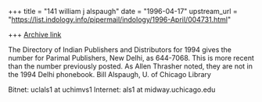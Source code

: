+++
title = "141 william j alspaugh"
date = "1996-04-17"
upstream_url = "https://list.indology.info/pipermail/indology/1996-April/004731.html"

+++
[Archive link](https://list.indology.info/pipermail/indology/1996-April/004731.html)

The Directory of Indian Publishers and Distributors for 1994 gives the number
for Parimal Publishers, New Delhi, as 644-7068.  This is more recent than the
number previously posted.  As Allen Thrasher noted, they are not in the 1994
Delhi phonebook.  Bill Alspaugh, U. of Chicago Library

Bitnet:                   uclals1 at uchimvs1
Internet:         als1 at midway.uchicago.edu




